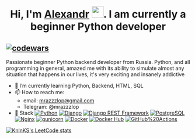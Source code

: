 ### <h1 align="center">Hi, I'm <a href="https://daniilshat.ru/" target="_blank">Alexandr</a> <img src="https://github.com/blackcater/blackcater/raw/main/images/Hi.gif" height="32"/>. I am currently a beginner Python developer</h1>
[![codewars](https://www.codewars.com/users/mrazzzlop/badges/micro)](https://www.codewars.com/users/mrazzzlop)
-
Passionate beginner Python backend developer from Russia. Python, and all programming in general, amazed me with its ability to simulate almost any situation that happens in our lives, it's very exciting and insanely addictive

- 🌱 I’m currently learning Python, Backend, HTML, SQL
- 📫 How to reach me:
  - email: mrazzzlop@gmail.com
  - Telegram: @mrazzzlop
- 🔭 Stack
  [![Python](https://img.shields.io/badge/-Python-464646?style=flat&logo=Python&logoColor=56C0C0&color=008080)](https://www.python.org/)
  [![Django](https://img.shields.io/badge/-Django-464646?style=flat&logo=Django&logoColor=56C0C0&color=008080)](https://www.djangoproject.com/)
  [![Django REST Framework](https://img.shields.io/badge/-Django%20REST%20Framework-464646?style=flat&logo=Django%20REST%20Framework&logoColor=56C0C0&color=008080)](https://www.django-rest-framework.org/)
  [![PostgreSQL](https://img.shields.io/badge/-PostgreSQL-464646?style=flat&logo=PostgreSQL&logoColor=56C0C0&color=008080)](https://www.postgresql.org/)
  [![Nginx](https://img.shields.io/badge/-NGINX-464646?style=flat&logo=NGINX&logoColor=56C0C0&color=008080)](https://nginx.org/ru/)
  [![gunicorn](https://img.shields.io/badge/-gunicorn-464646?style=flat&logo=gunicorn&logoColor=56C0C0&color=008080)](https://gunicorn.org/)
  [![Docker](https://img.shields.io/badge/-Docker-464646?style=flat&logo=Docker&logoColor=56C0C0&color=008080)](https://www.docker.com/)
  [![Docker Hub](https://img.shields.io/badge/-Docker%20Hub-464646?style=flat&logo=Docker&logoColor=56C0C0&color=008080)](https://www.docker.com/products/docker-hub)
  [![GitHub%20Actions](https://img.shields.io/badge/-GitHub%20Actions-464646?style=flat&logo=GitHub%20actions&logoColor=56C0C0&color=008080)](https://github.com/features/actions)
  

[![KnlnKS's LeetCode stats](https://leetcode-stats-six.vercel.app/api?username=mrazzzlop&theme=dark)](https://github.com/KnlnKS/leetcode-stats)
